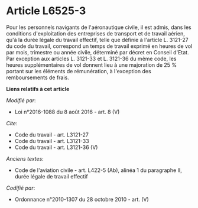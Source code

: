 # Article L6525-3

Pour les personnels navigants de l'aéronautique civile, il est admis, dans les conditions d'exploitation des entreprises de
transport et de travail aérien, qu'à la durée légale du travail effectif, telle que définie à l'article L. 3121-27 du code du
travail, correspond un temps de travail exprimé en heures de vol par mois, trimestre ou année civile, déterminé par décret en
Conseil d'Etat. Par exception aux articles L. 3121-33 et L. 3121-36 du même code, les heures supplémentaires de vol donnent
lieu à une majoration de 25 % portant sur les éléments de rémunération, à l'exception des remboursements de frais.

**Liens relatifs à cet article**

_Modifié par_:

  - Loi n°2016-1088 du 8 août 2016 - art. 8 (V)

_Cite_:

  - Code du travail - art. L3121-27
  - Code du travail - art. L3121-33
  - Code du travail - art. L3121-36 (V)

_Anciens textes_:

  - Code de l'aviation civile - art. L422-5 (Ab), alinéa 1 du paragraphe II, durée légale de travail effectif

_Codifié par_:

  - Ordonnance n°2010-1307 du 28 octobre 2010 - art. (V)
